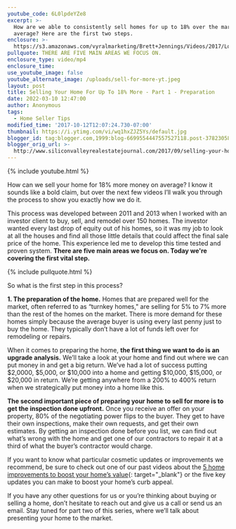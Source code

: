 ```yaml
---
youtube_code: 6L0lpdeYZe8
excerpt: >-
  How are we able to consistently sell homes for up to 18% over the market
  average? Here are the first two steps.
enclosure: >-
  https://s3.amazonaws.com/vyralmarketing/Brett+Jennings/Videos/2017/Los+Gatos+Real+Estate+Agent-+How+To+Sell+Your+Home+For+More+Money+%2528Part+1%2529.mp4
pullquote: THERE ARE FIVE MAIN AREAS WE FOCUS ON.
enclosure_type: video/mp4
enclosure_time:
use_youtube_image: false
youtube_alternate_image: /uploads/sell-for-more-yt.jpeg
layout: post
title: Selling Your Home For Up To 18% More - Part 1 - Preparation
date: 2022-03-10 12:47:00
author: Anonymous
tags:
  - Home Seller Tips
modified_time: '2017-10-12T12:07:24.730-07:00'
thumbnail: https://i.ytimg.com/vi/wq1hxZJZ5Ys/default.jpg
blogger_id: tag:blogger.com,1999:blog-6699554447557527118.post-3782305884314836815
blogger_orig_url: >-
  http://www.siliconvalleyrealestatejournal.com/2017/09/selling-your-home-for-up-to-18-more.html
---
```

{% include youtube.html %}&nbsp;

How can we sell your home for 18% more money on average? I know it sounds like a bold claim, but over the next few videos I’ll walk you through the process to show you exactly how we do it.

This process was developed between 2011 and 2013 when I worked with an investor client to buy, sell, and remodel over 150 homes. The investor wanted every last drop of equity out of his homes, so it was my job to look at all the houses and find all those little details that could affect the final sale price of the home. This experience led me to develop this time tested and proven system. **There are five main areas we focus on. Today we're covering the first vital step.**

{% include pullquote.html %}

So what is the first step in this process?

**1\. The preparation of the home.** Homes that are prepared well for the market, often referred to as “turnkey homes," are selling for 5% to 7% more than the rest of the homes on the market. There is more demand for these homes simply because the average buyer is using every last penny just to buy the home. They typically don’t have a lot of funds left over for remodeling or repairs.

When it comes to preparing the home, **the first thing we want to do is an upgrade analysis.** We’ll take a look at your home and find out where we can put money in and get a big return. We’ve had a lot of success putting $2,0000, $5,000, or $10,000 into a home and getting $10,000, $15,000, or $20,000 in return. We’re getting anywhere from a 200% to 400% return when we strategically put money into a home like this.

**The second important piece of preparing your home to sell for more is to get the inspection done upfront.** Once you receive an offer on your property, 80% of the negotiating power flips to the buyer. They get to have their own inspections, make their own requests, and get their own estimates. By getting an inspection done before you list, we can find out what’s wrong with the home and get one of our contractors to repair it at a third of what the buyer’s contractor would charge.

If you want to know what particular cosmetic updates or improvements we recommend, be sure to check out one of our past videos about the [5 home improvements to boost your home’s value](https://www.youtube.com/watch?v=hrIpn6hFdh0&amp;feature=youtu.be){: target="_blank"} or the five key updates you can make to boost your home’s curb appeal.

If you have any other questions for us or you’re thinking about buying or selling a home, don’t hesitate to reach out and give us a call or send us an email. Stay tuned for part two of this series, where we’ll talk about presenting your home to the market.
